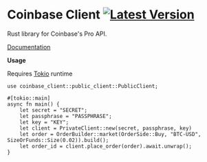 # Coinbase Client [![Latest Version]][crates.io]
Rust library for Coinbase's Pro API.

[Documentation](https://docs.rs/coinbase-client/0.1.1/coinbase_client/)

[Latest Version]: https://img.shields.io/badge/Version-0.1.1-green
[crates.io]: https://crates.io/crates/coinbase_client


**Usage**

Requires [Tokio](https://github.com/tokio-rs/tokio) runtime
```
use coinbase_client::public_client::PublicClient;

#[tokio::main] 
async fn main() {
    let secret = "SECRET";
    let passphrase = "PASSPHRASE";
    let key = "KEY";
    let client = PrivateClient::new(secret, passphrase, key)
    let order = OrderBuilder::market(OrderSide::Buy, "BTC-USD", SizeOrFunds::Size(0.02)).build();
    let order_id = client.place_order(order).await.unwrap();
}
```
